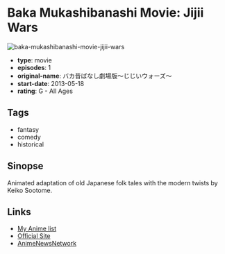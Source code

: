 # Baka Mukashibanashi Movie: Jijii Wars

![baka-mukashibanashi-movie-jijii-wars](https://cdn.myanimelist.net/images/anime/2/54141.jpg)

-   **type**: movie
-   **episodes**: 1
-   **original-name**: バカ昔ばなし劇場版～じじいウォーズ～
-   **start-date**: 2013-05-18
-   **rating**: G - All Ages

## Tags

-   fantasy
-   comedy
-   historical

## Sinopse

Animated adaptation of old Japanese folk tales with the modern twists by Keiko Sootome.

## Links

-   [My Anime list](https://myanimelist.net/anime/20383/Baka_Mukashibanashi_Movie__Jijii_Wars)
-   [Official Site](http://bakabana-movie.net/)
-   [AnimeNewsNetwork](http://www.animenewsnetwork.com/encyclopedia/anime.php?id=15215)
